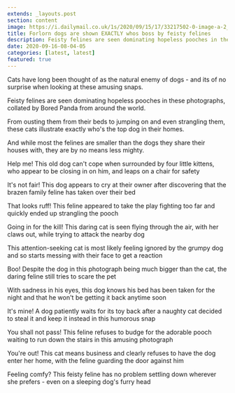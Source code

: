 ```yaml
---
extends: _layouts.post
section: content
image: https://i.dailymail.co.uk/1s/2020/09/15/17/33217502-0-image-a-2_1600187735440.jpg 
title: Forlorn dogs are shown EXACTLY whos boss by feisty felines 
description: Feisty felines are seen dominating hopeless pooches in these photographs, collated by Bored Panda from around the world. 
date: 2020-09-16-08-04-05 
categories: [latest, latest] 
featured: true 
--- 
```

Cats have long been thought of as the natural enemy of dogs - and its of no surprise when looking at these amusing snaps.

Feisty felines are seen dominating hopeless pooches in these photographs, collated by Bored Panda from around the world.

From ousting them from their beds to jumping on and even strangling them, these cats illustrate exactly who's the top dog in their homes. 

And while most the felines are smaller than the dogs they share their houses with, they are by no means less mighty.

Help me! This old dog can't cope when surrounded by four little kittens, who appear to be closing in on him, and leaps on a chair for safety

It's not fair! This dog appears to cry at their owner after discovering that the brazen family feline has taken over their bed

That looks ruff! This feline appeared to take the play fighting too far and quickly ended up strangling the pooch

Going in for the kill! This daring cat is seen flying through the air, with her claws out, while trying to attack the nearby dog

This attention-seeking cat is most likely feeling ignored by the grumpy dog and so starts messing with their face to get a reaction

Boo! Despite the dog in this photograph being much bigger than the cat, the daring feline still tries to scare the pet

With sadness in his eyes, this dog knows his bed has been taken for the night and that he won't be getting it back anytime soon

It's mine! A dog patiently waits for its toy back after a naughty cat decided to steal it and keep it instead in this humorous snap

You shall not pass! This feline refuses to budge for the adorable pooch waiting to run down the stairs in this amusing photograph

You're out! This cat means business and clearly refuses to have the dog enter her home, with the feline guarding the door against him

Feeling comfy? This feisty feline has no problem settling down wherever she prefers - even on a sleeping dog's furry head

